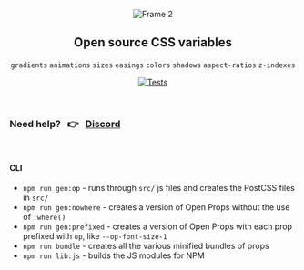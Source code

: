 <div align="center">
  
![Frame 2](https://user-images.githubusercontent.com/1134620/141246730-7df4cf2a-6249-42ca-a01b-494c3ccddabe.png)

## Open source CSS variables
`gradients` `animations` `sizes` `easings` `colors` `shadows` `aspect-ratios` `z-indexes`  

[![Tests](https://github.com/argyleink/open-props/actions/workflows/tests.yml/badge.svg?branch=main)](https://github.com/argyleink/open-props/actions/workflows/tests.yml)
  
</div>

<br>

### Need help? &nbsp; 👉 &nbsp; [Discord](https://discord.gg/AqA4fU886r) 

<br>

#### CLI
- `npm run gen:op` - runs through `src/` js files and creates the PostCSS files in `src/`
- `npm run gen:nowhere`  - creates a version of Open Props without the use of `:where()`
- `npm run gen:prefixed` - creates a version of Open Props with each prop prefixed with `op`, like `--op-font-size-1`
- `npm run bundle` - creates all the various minified bundles of props
- `npm run lib:js` - builds the JS modules for NPM
